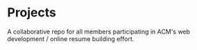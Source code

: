 # Projects
A collaborative repo for all members participating in ACM's web development / online resume building effort.
